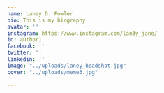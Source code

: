 ```yaml
---
name: Laney D. Fowler
bio: This is my biography
avatar: ''
instagram: https://www.instagram.com/lan3y_jane/
id: author1
facebook: ''
twitter: ''
linkedin: ''
image: "../uploads/laney_headshot.jpg"
cover: "../uploads/meme3.jpg"

---
```

